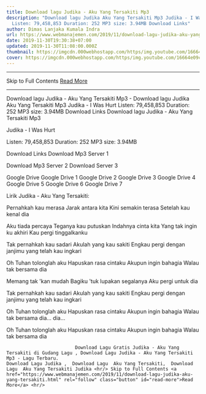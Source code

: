 ```yaml
---
title: Download lagu Judika - Aku Yang Tersakiti Mp3
description: "Download lagu Judika Aku Yang Tersakiti Mp3 Judika - I Was Hurt
  Listen: 79,458,853 Duration: 252 MP3 size: 3.94MB Download Links"
author: Dimas Lanjaka Kumala Indra
url: https://www.webmanajemen.com/2019/11/download-lagu-judika-aku-yang-tersakiti.html
date: 2019-11-30T19:30:38+07:00
updated: 2019-11-30T11:08:00.000Z
thumbnail: https://imgcdn.000webhostapp.com/https/img.youtube.com/16664e09c4affbe50122b8e859f1ce82.jpeg
cover: https://imgcdn.000webhostapp.com/https/img.youtube.com/16664e09c4affbe50122b8e859f1ce82.jpeg
---
```


<hr/> Skip to Full Contents <a href="https://www.webmanajemen.com/2019/11/download-lagu-judika-aku-yang-tersakiti.html" rel="follow" class="button" id="read-more">Read More</a> <hr/> Download lagu Judika - Aku Yang Tersakiti Mp3 - Download lagu Judika Aku Yang Tersakiti Mp3 Judika - I Was Hurt Listen: 79,458,853 Duration: 252 MP3 size: 3.94MB Download Links Download lagu Judika - Aku Yang Tersakiti Mp3

  Judika - I Was Hurt 

  Listen: 79,458,853 
  Duration: 252 
  MP3 size: 3.94MB 

  Download Links 
  Download Mp3 Server 1 

  Download Mp3 Server 2 
  Download Server 3 


  Google Drive   Google Drive 1 
  Google Drive 2 
  Google Drive 3 
  Google Drive 4 
  Google Drive 5 
  Google Drive 6 
  Google Drive 7 


                             
Lirik Judika - Aku Yang Tersakiti:
                             
Pernahkah kau merasa
  Jarak antara kita
  Kini semakin terasa
  Setelah kau kenal dia
  
  Aku tiada percaya
  Teganya kau putuskan
  Indahnya cinta kita
  Yang tak ingin ku akhiri
  Kau pergi tinggalkanku
  
  Tak pernahkah kau sadari
  Akulah yang kau sakiti
  Engkau pergi dengan janjimu yang telah kau ingkari
  
  Oh Tuhan tolonglah aku
  Hapuskan rasa cintaku
  Akupun ingin bahagia
  Walau tak bersama dia
  
  Memang tak 'kan mudah
  Bagiku 'tuk lupakan segalanya
  Aku pergi untuk dia
  
  Tak pernahkah kau sadari
  Akulah yang kau sakiti
  Engkau pergi dengan janjimu yang telah kau ingkari
  
  Oh Tuhan tolonglah aku
  Hapuskan rasa cintaku
  Akupun ingin bahagia
  Walau tak bersama dia... dia...
  
  Oh Tuhan tolonglah aku
  Hapuskan rasa cintaku
  Akupun ingin bahagia
  Walau tak bersama dia                                 
                                 
                             Download Lagu Gratis Judika - Aku Yang Tersakiti di Gudang Lagu , Download Lagu Judika - Aku Yang Tersakiti Mp3 - Lagu Terbaru.                                                         Download Lagu Judika ,  Download Lagu  Aku Yang Tersakiti,  Download Lagu  Aku Yang Tersakiti Judika <hr/> Skip to Full Contents <a href="https://www.webmanajemen.com/2019/11/download-lagu-judika-aku-yang-tersakiti.html" rel="follow" class="button" id="read-more">Read More</a> <hr/>